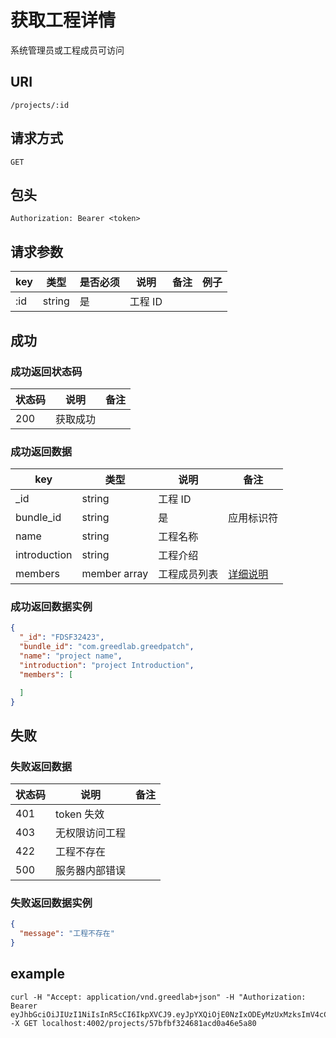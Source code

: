 # 获取工程详情

系统管理员或工程成员可访问

## URI

```
/projects/:id
```

## 请求方式

```
GET
```

## 包头

```
Authorization: Bearer <token>
```

## 请求参数

| key | 类型 | 是否必须 | 说明 | 备注 | 例子 |
| --- | --- | --- | --- | --- | --- |
| :id | string | 是 | 工程 ID |  |  |

## 成功

### 成功返回状态码

| 状态码 | 说明 | 备注 |
| --- | --- | --- |
| 200 |  获取成功 | |

### 成功返回数据

| key | 类型 | 说明 | 备注 |
| --- | --- | --- | --- |
| _id | string | 工程 ID |  |
| bundle_id | string | 是 | 应用标识符 |  |  |
| name | string | 工程名称 |  |
| introduction | string | 工程介绍 |  |
| members | member array | 工程成员列表 | [详细说明](../../table/project.md#member) |  |

### 成功返回数据实例

```json
{
  "_id": "FDSF32423",
  "bundle_id": "com.greedlab.greedpatch",
  "name": "project name",
  "introduction": "project Introduction",
  "members": [

  ]
}
```

## 失败

### 失败返回数据

| 状态码 |  说明 | 备注 |
| --- | --- | --- |
| 401 | token 失效 |  |  
| 403 | 无权限访问工程 |  
| 422 | 工程不存在 |  |  
| 500 | 服务器内部错误 |  |  

### 失败返回数据实例

```json
{
  "message": "工程不存在"
}
```

## example

```
curl -H "Accept: application/vnd.greedlab+json" -H "Authorization: Bearer eyJhbGciOiJIUzI1NiIsInR5cCI6IkpXVCJ9.eyJpYXQiOjE0NzIxODEyMzUxMzksImV4cCI6MTQ3NDc3MzIzNTEzOSwiaWQiOiI1N2JmOWJhMWNlODRjOTk5YTBlZmQ1YjciLCJzY29wZSI6ImRlZmF1bHQifQ.ESm0koiqDc8nfRTiHp4Uwo7PKNCtPRU5dfVfLT6MUSk" -X GET localhost:4002/projects/57bfbf324681acd0a46e5a80
```
